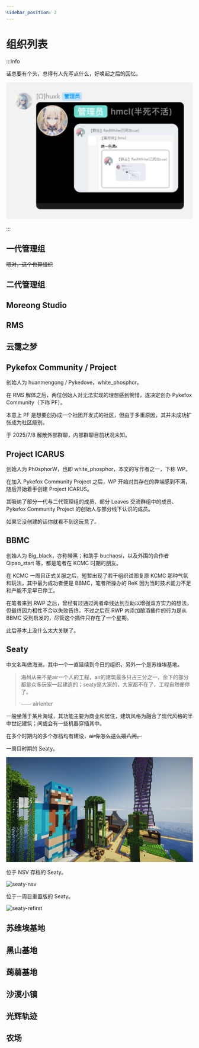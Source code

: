 ```yaml
---
sidebar_position: 2
---
```


# 组织列表

:::info

话总要有个头，总得有人先写点什么，好唤起之后的回忆。

![套娃](_images/套娃.png)

:::

## 一代管理组

~~嗯对，这个也算组织~~

## 二代管理组

## Moreong Studio

## RMS

## 云霭之梦

## Pykefox Community / Project

创始人为 huanmengong / Pykedove，white_phosphor。

在 RMS 解体之后，两位创始人对无法实现的理想感到惋惜，遂决定创办 Pykefox Community（下称 PF）。

本意上 PF 是想要创办成一个社团开发式的社区，但由于多重原因，其并未成功扩张成为社区级别。

于 2025/7/8 解散外部群聊，内部群聊目前状况未知。

## Project ICARUS

创始人为 Ph0sphorW，也即 white_phosphor，本文的写作者之一，下称 WP。

在加入 Pykefox Community Project 之后，WP 开始对其存在的弊端感到不满，随后开始着手创建 Project ICARUS。

其吸纳了部分一代与二代管理组的成员、部分 Leaves 交流群组中的成员、Pykefox Community Project 的创始人与部分线下认识的成员。

如果它没创建的话你就看不到这玩意了。

## BBMC

创始人为 Big_black，亦称带黑；和助手 buchaosi，以及外围的合作者 Qipao_start 等，都是笔者在 KCMC 时期的朋友。

在 KCMC 一周目正式关服之后，短暂出现了若干组织试图复原 KCMC 那种气氛和玩法，其中最为成功者便是 BBMC，笔者所操办的 ReK 因为当时技术能力不足和产能不足早已停工。

在笔者来到 RWP 之后，曾经有过通过两者牵线达到互助以增强双方实力的想法，但最终因为相性不合以失败告终。不过之后在 RWP 内添加酿酒插件的行为是从 BBMC 受到启发的，尽管这个插件只存在了一个星期。

此后基本上没什么太大关联了。

## Seaty

中文名叫做海洲。其中一个一直延续到今日的组织，另外一个是苏维埃基地。

> 海州从来不是air一个人的工程，air的建筑最多只占三分之一，余下的部分都是众多玩家一起建造的；seaty是大家的，大家都不在了，工程自然便停了。 
>
> —— airlenter

一般坐落于某片海域，其功能主要为商业和居住，建筑风格为融合了现代风格的半中世纪建筑；间或会有一些机器穿插其中。

在多个时期内的多个存档均有建设，~~air你怎么这么姬八闲。~~

一周目时期的 Seaty。

![seaty-first-iter](_images/seaty-first-iter.png)

位于 NSV 存档的 Seaty。

![seaty-nsv](_images/seaty-nsv.png)

位于一周目重置版的 Seaty。

![seaty-refirst](_images/seaty-refirst.png)

## 苏维埃基地

## 黑山基地

## 蒟蒻基地

## 沙漠小镇

## 光辉轨迹

## 农场




